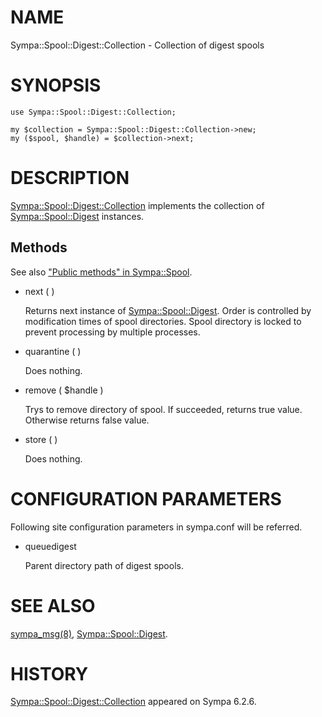 # NAME

Sympa::Spool::Digest::Collection - Collection of digest spools

# SYNOPSIS

    use Sympa::Spool::Digest::Collection;
    
    my $collection = Sympa::Spool::Digest::Collection->new;
    my ($spool, $handle) = $collection->next;

# DESCRIPTION

[Sympa::Spool::Digest::Collection](./Sympa::Spool::Digest::Collection.3.md) implements the collection of
[Sympa::Spool::Digest](./Sympa::Spool::Digest.3.md) instances.

## Methods

See also ["Public methods" in Sympa::Spool](./Sympa::Spool.3.md#public-methods).

- next ( )

    Returns next instance of [Sympa::Spool::Digest](./Sympa::Spool::Digest.3.md).
    Order is controlled by modification times of spool directories.
    Spool directory is locked to prevent processing by multiple processes.

- quarantine ( )

    Does nothing.

- remove ( $handle )

    Trys to remove directory of spool.
    If succeeded, returns true value.
    Otherwise returns false value.

- store (  )

    Does nothing.

# CONFIGURATION PARAMETERS

Following site configuration parameters in sympa.conf will be referred.

- queuedigest

    Parent directory path of digest spools.

# SEE ALSO

[sympa\_msg(8)](./sympa_msg.8.md), [Sympa::Spool::Digest](./Sympa::Spool::Digest.3.md).

# HISTORY

[Sympa::Spool::Digest::Collection](./Sympa::Spool::Digest::Collection.3.md) appeared on Sympa 6.2.6.
